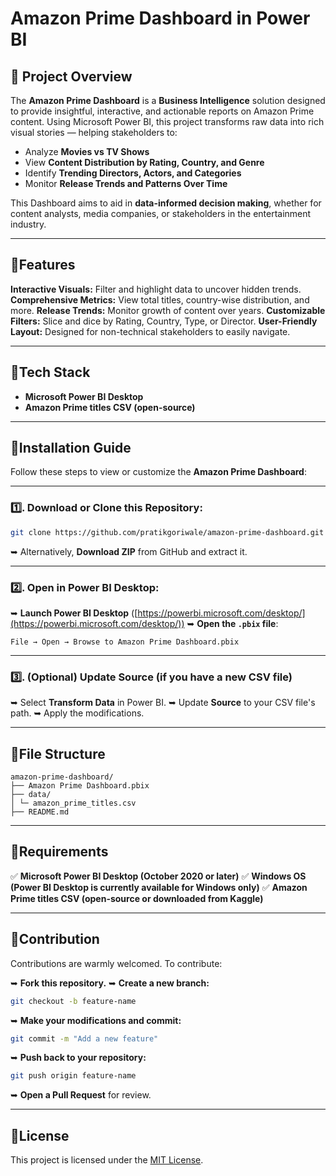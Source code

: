 # Amazon Prime Dashboard in Power BI

## 🔹 Project Overview

The **Amazon Prime Dashboard** is a **Business Intelligence** solution designed to provide insightful, interactive, and actionable reports on Amazon Prime content.
Using Microsoft Power BI, this project transforms raw data into rich visual stories — helping stakeholders to:

* Analyze **Movies vs TV Shows**
* View **Content Distribution by Rating, Country, and Genre**
* Identify **Trending Directors, Actors, and Categories**
* Monitor **Release Trends and Patterns Over Time**

This Dashboard aims to aid in **data-informed decision making**, whether for content analysts, media companies, or stakeholders in the entertainment industry.

---

## 🔹Features

**Interactive Visuals:** Filter and highlight data to uncover hidden trends.
**Comprehensive Metrics:** View total titles, country-wise distribution, and more.
**Release Trends:** Monitor growth of content over years.
**Customizable Filters:** Slice and dice by Rating, Country, Type, or Director.
**User-Friendly Layout:** Designed for non-technical stakeholders to easily navigate.

---

## 🔹Tech Stack

* **Microsoft Power BI Desktop**
* **Amazon Prime titles CSV (open-source)**

---

## 🔹Installation Guide

Follow these steps to view or customize the **Amazon Prime Dashboard**:

---

### 1️⃣. Download or Clone this Repository:

```bash
git clone https://github.com/pratikgoriwale/amazon-prime-dashboard.git
```

➥ Alternatively, **Download ZIP** from GitHub and extract it.

---

### 2️⃣. Open in Power BI Desktop:

➥ **Launch Power BI Desktop** ([https://powerbi.microsoft.com/desktop/](https://powerbi.microsoft.com/desktop/))
➥ **Open the `.pbix` file**:

```
File → Open → Browse to Amazon Prime Dashboard.pbix
```

---

### 3️⃣. (Optional) Update Source (if you have a new CSV file)

➥ Select **Transform Data** in Power BI.
➥ Update **Source** to your CSV file's path.
➥ Apply the modifications.

---

## 🔹File Structure

```
amazon-prime-dashboard/
├── Amazon Prime Dashboard.pbix
├── data/
│ └─ amazon_prime_titles.csv
├── README.md
```

---

## 🔹Requirements

✅ **Microsoft Power BI Desktop (October 2020 or later)**
✅ **Windows OS (Power BI Desktop is currently available for Windows only)**
✅ **Amazon Prime titles CSV (open-source or downloaded from Kaggle)**

---

## 🔹Contribution

Contributions are warmly welcomed.
To contribute:

➥ **Fork this repository.**
➥ **Create a new branch:**

```bash
git checkout -b feature-name
```

➥ **Make your modifications and commit:**

```bash
git commit -m "Add a new feature"
```

➥ **Push back to your repository:**

```bash
git push origin feature-name
```

➥ **Open a Pull Request** for review.

---

## 🔹License

This project is licensed under the [MIT License](LICENSE).
